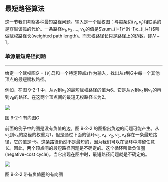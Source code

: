 <!-- @format -->

## 最短路径算法

这一节我们考察各种最短路径问题。输入是一个赋权图：与每条边$(v_i,v_j)$相联系的是穿越该弧的代价。一条路径$v_1,v_2,...,v_N$的值是$\sum_{i=1}^{N-1}c_{i,i+1}$叫做赋权路径长(weighted path length)。而无权路径长只是路径上的边数，即$N-1$。

### 单源最短路径问题

---

给定一个赋权图$G=(V,E)$和一个特定顶点$s$作为输入，找出从$s$到$G$中每一个其他顶点的最短赋权路径。

例如，在图 9-2-1 中，从$v_1$到$v_2$的最短赋权路径的值为$6$。它是从$v_1$到$v_4$到$v_7$的再到$v_6$的路径。在这两个顶点间的最短无权路径长为$2$。

<image  src="../../../Assets/Images/ch9/9-2-1.png"/>

图 9-2-1 有向图$G$

前面的例子中的图是没有负值的边。图 9-2-2 的图指出负边的问题可能产生。从$v_5$到$v_4$的路径的权重为$1$，但是通过下面的循环$v_5,v_4,v_2,v_5,v_4$存在一条最短路径，它的值是$-5$。这条路径仍然不是最短的，因为我们可以在循环中滞留任意长。因此，两个顶点间的最短路径问题是不确定的。这个循环叫做负值圈(negative-cost cycle)。当它出现在图中时，最短路径问题就是不确定的。

<image  src="../../../Assets/Images/ch9/9-2-2.png"/>

图 9-2-2 带有负值圈的有向图
